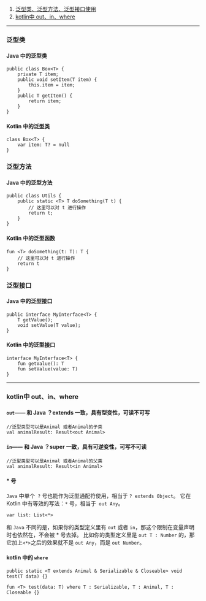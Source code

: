 1. [泛型类、泛型方法、泛型接口使用](#baseuse)
2. [kotlin中 out、in、where](#kotlinuse)


------------------------

### <span id = "baseuse">泛型类</span>
#### Java 中的泛型类
```agsl
public class Box<T> {
    private T item;
    public void setItem(T item) {
        this.item = item;
    }
    public T getItem() {
        return item;
    }
}
```

#### Kotlin  中的泛型类
```agsl
class Box<T> {
    var item: T? = null
}
```

### 泛型方法

#### Java 中的泛型方法

```agsl
public class Utils {
    public static <T> T doSomething(T t) {
        // 这里可以对 t 进行操作
        return t;
    }
}
```
#### Kotlin 中的泛型函数
```agsl
fun <T> doSomething(t: T): T {
    // 这里可以对 t 进行操作
    return t
}
```

### 泛型接口

#### Java 中的泛型接口
```agsl
public interface MyInterface<T> {
    T getValue();
    void setValue(T value);
}
```
#### Kotlin 中的泛型接口
```agsl
interface MyInterface<T> {
    fun getValue(): T
    fun setValue(value: T)
}
```

----------------------------
### <span id = "kotlinuse">kotlin中 out、in、where</span>

#### `out`—— 和 Java ？extends 一致，具有型变性，可读不可写

```agsl
//泛型类型可以是Animal 或者Animal的子类
val animalResult: Result<out Animal> 
```

#### `in`—— 和 Java ？super 一致，具有可逆变性，可写不可读

```agsl
//泛型类型可以是Animal 或者Animal的父类
val animalResult: Result<in Animal>
```

#### * 号

`Java` 中单个` ?` 号也能作为泛型通配符使用，相当于 `? extends Object`。 它在 Kotlin 中有等效的写法：`*` 号，相当于` out Any`。
```
var list: List<*>
```
和 `Java` 不同的是，如果你的类型定义里有 `out` 或者 `in`，那这个限制在变量声明时也依然在，不会被 * 号去掉。
比如你的类型定义里是 `out T : Number` 的，那它加上` <*> `之后的效果就不是 `out Any`，而是 `out Number`。



#### kotlin 中的 `where`

```agsl
public static <T extends Animal & Serializable & Closeable> void test(T data) {}

fun <T> test(data: T) where T : Serializable, T : Animal, T : Closeable {}
```

